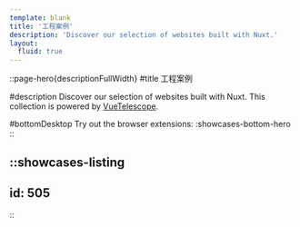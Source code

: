 ```yaml
---
template: blank
title: '工程案例'
description: 'Discover our selection of websites built with Nuxt.'
layout:
  fluid: true
---
```


::page-hero{descriptionFullWidth}
#title
工程案例

#description
  Discover our selection of websites built with Nuxt. This collection is powered by [VueTelescope](https://vuetelescope.com).

#bottomDesktop
  Try out the browser extensions:
  :showcases-bottom-hero
::

::showcases-listing
---
id: 505
---
::
